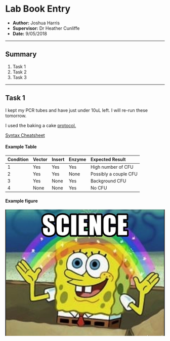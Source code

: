 # Lab Book Entry
- **Author:** Joshua Harris
- **Supervisor:** Dr Heather Cunliffe
- **Date:** 9/05/2018

------------------------------------------------------------------
## Summary

1. Task 1
1. Task 2
1. Task 3

------------------------------------------------------------------
## Task 1
I kept my PCR tubes and have just under 10uL left. I will re-run these tomorrow.

I used the baking a cake [protocol.](/Protocols/Baking_A_Cake)

[Syntax Cheatsheet](https://guides.github.com/features/mastering-markdown/)

#### Example Table
| Condition | Vector    | Insert    | Enzyme    | Expected Result             |
| :------   | :-------- | :-------- | :-------- | :-------------              |
| 1         |  Yes      | Yes       | Yes       | High number of CFU          |
| 2         |  Yes      | Yes       | None      | Possibly a couple CFU       |
| 3         |  Yes      | None      | Yes       | Background CFU              |    
| 4         |  None     | None      |  Yes      | No CFU                      |

#### Example figure
![](Figure_Cache/Spongebob.png?raw=true)
